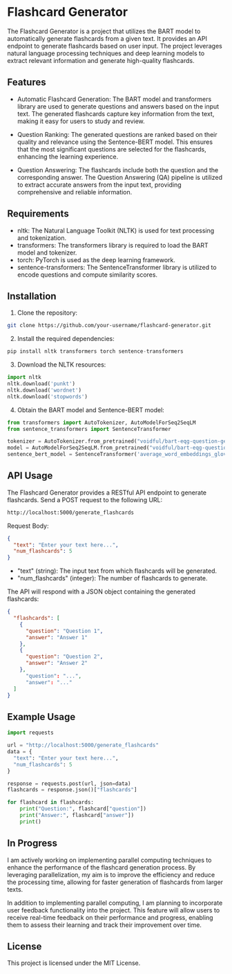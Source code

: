 # Flashcard Generator

The Flashcard Generator is a project that utilizes the BART model to automatically generate flashcards from a given text. It provides an API endpoint to generate flashcards based on user input. The project leverages natural language processing techniques and deep learning models to extract relevant information and generate high-quality flashcards.

## Features

- Automatic Flashcard Generation: The BART model and transformers library are used to generate questions and answers based on the input text. The generated flashcards capture key information from the text, making it easy for users to study and review.

- Question Ranking: The generated questions are ranked based on their quality and relevance using the Sentence-BERT model. This ensures that the most significant questions are selected for the flashcards, enhancing the learning experience.

- Question Answering: The flashcards include both the question and the corresponding answer. The Question Answering (QA) pipeline is utilized to extract accurate answers from the input text, providing comprehensive and reliable information.

## Requirements

- nltk: The Natural Language Toolkit (NLTK) is used for text processing and tokenization.
- transformers: The transformers library is required to load the BART model and tokenizer.
- torch: PyTorch is used as the deep learning framework.
- sentence-transformers: The SentenceTransformer library is utilized to encode questions and compute similarity scores.

## Installation

1. Clone the repository:
```bash
git clone https://github.com/your-username/flashcard-generator.git
```

2. Install the required dependencies:
```python
pip install nltk transformers torch sentence-transformers
```

3. Download the NLTK resources:
```python
import nltk
nltk.download('punkt')
nltk.download('wordnet')
nltk.download('stopwords')
```

4. Obtain the BART model and Sentence-BERT model:
```python
from transformers import AutoTokenizer, AutoModelForSeq2SeqLM
from sentence_transformers import SentenceTransformer

tokenizer = AutoTokenizer.from_pretrained("voidful/bart-eqg-question-generator")
model = AutoModelForSeq2SeqLM.from_pretrained("voidful/bart-eqg-question-generator")
sentence_bert_model = SentenceTransformer('average_word_embeddings_glove.6B.300d')
```
## API Usage
The Flashcard Generator provides a RESTful API endpoint to generate flashcards. Send a POST request to the following URL:
```bash
http://localhost:5000/generate_flashcards
```

Request Body:
```json
{
  "text": "Enter your text here...",
  "num_flashcards": 5
}
```

- "text" (string): The input text from which flashcards will be generated.
- "num_flashcards" (integer): The number of flashcards to generate.
  
The API will respond with a JSON object containing the generated flashcards:
```json
{
  "flashcards": [
    {
      "question": "Question 1",
      "answer": "Answer 1"
    },
    {
      "question": "Question 2",
      "answer": "Answer 2"
    },
      "question": "...",
      "answer": "..." 
  ]
}
```

## Example Usage
```python
import requests

url = "http://localhost:5000/generate_flashcards"
data = {
  "text": "Enter your text here...",
  "num_flashcards": 5
}

response = requests.post(url, json=data)
flashcards = response.json()["flashcards"]

for flashcard in flashcards:
    print("Question:", flashcard["question"])
    print("Answer:", flashcard["answer"])
    print()
```

## In Progress
I am actively working on implementing parallel computing techniques to enhance the performance of the flashcard generation process. By leveraging parallelization, my aim is to improve the efficiency and reduce the processing time, allowing for faster generation of flashcards from larger texts. 

In addition to implementing parallel computing, I am planning to incorporate user feedback functionality into the project. This feature will allow users to receive real-time feedback on their performance and progress, enabling them to assess their learning and track their improvement over time.



## License
This project is licensed under the MIT License.
